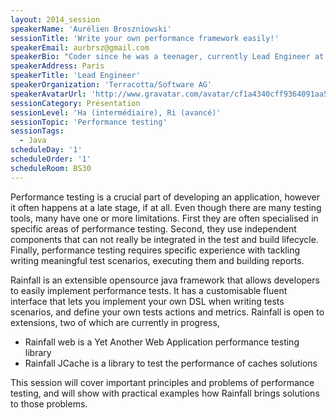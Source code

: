 ```yaml
---
layout: 2014_session
speakerName: 'Aurélien Broszniowski'
sessionTitle: 'Write your own performance framework easily!'
speakerEmail: aurbrsz@gmail.com
speakerBio: "Coder since he was a teenager, currently Lead Engineer at Terracotta/Software AG, the company behind Ehcache, Bigmemory and Quartz, Aurelien has worked as a freelancer for many years in the java ecosystem. \nHe has also worked on several open source projects, the latest being Rainfall, a java performance testing framework."
speakerAddress: Paris
speakerTitle: 'Lead Engineer'
speakerOrganization: 'Terracotta/Software AG'
speakerAvatarUrl: 'http://www.gravatar.com/avatar/cf1a4340cff9364091aa52dcf5c9813a?size=200&default=mm'
sessionCategory: Présentation
sessionLevel: 'Ha (intermédiaire), Ri (avancé)'
sessionTopic: 'Performance testing'
sessionTags:
  - Java
scheduleDay: '1'
scheduleOrder: '1'
scheduleRoom: BS30
---
```


Performance testing is a crucial part of developing an application, however it often happens at a late stage, if at all. Even though there are many testing tools, many have one or more limitations. First they are often specialised in specific areas of performance testing. Second, they use independent components that can not really be integrated in the test and build lifecycle. Finally, performance testing requires specific experience with tackling writing meaningful test scenarios, executing them and building reports.

Rainfall is an extensible opensource java framework that allows developers to easily implement  performance tests.
It has a customisable fluent interface that lets you implement your own DSL when writing tests scenarios, and define your own tests actions and metrics.
Rainfall is open to extensions, two of which are currently in progress, 
- Rainfall web is a Yet Another Web Application performance testing library
- Rainfall JCache is a library to test the performance of caches solutions

This session will cover important principles and problems of performance testing, and will show with practical examples how Rainfall brings solutions to those problems.

